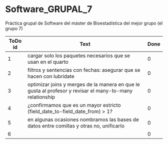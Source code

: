 # Software_GRUPAL_7
Práctica grupal de Software del máster de Bioestadística del mejor grupo (el grupo 7)



ToDo id | Text | Done
------------- | ------------- | -------------
1 | cargar solo los paquetes necesarios que se usan en el quarto | 0
2 | filtros y sentencias con fechas: asegurar que se hacen con lubridate | 0
3 | optimizar joins y merges de la manera en que le gusta al profesor y revisar el many-to-many relationship | 0
4 | ¿confirmamos que es un mayor estricto (field_date_to-field_date_from) > 1? | 0
5 | en algunas ocasiones nombramos las bases de datos entre comillas y otras no, unificarlo | 0
6 |  | 0
